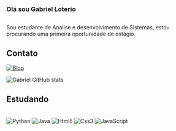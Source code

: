 ### Olá sou Gabriel Loterio 
## 
Sou estudante de Analise e desenvolvimento de Sistemas, estou procurando uma primeira oportunidade de estágio.

## Contato
[![Blog](https://img.shields.io/badge/LinkedIn-0077B5?style=for-the-badge&logo=linkedin&logoColor=white
)](https://www.linkedin.com/in/gabriel-loterio-1b4aa32b6/)

![Gabriel GitHub stats](https://github-readme-stats.vercel.app/api?username=GaLoterio&show_icons=true&theme=radical)

## Estudando

<div style="display : inline_block"><br/>
 <img align="center" alt="Python" src="https://img.shields.io/badge/Python-14354C?style=for-the-badge&logo=python&logoColor=white
 " >
 <img align="center" alt="Java" src="https://img.shields.io/badge/Java-ED8B00?style=for-the-badge&logo=openjdk&logoColor=white
 " >
 <img align="center" alt="Html5" src="https://img.shields.io/badge/HTML5-E34F26?style=for-the-badge&logo=html5&logoColor=white
 " >
 <img align="center" alt="Css3" src="https://img.shields.io/badge/CSS3-1572B6?style=for-the-badge&logo=css3&logoColor=white
 " >
 <img align="center" alt="JavaScript" src="https://img.shields.io/badge/JavaScript-F7DF1E?style=for-the-badge&logo=javascript&logoColor=black
 " >


</div>
